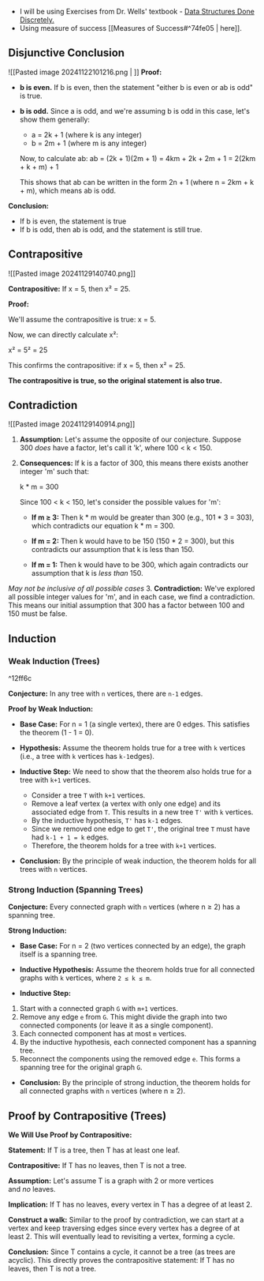 
- I will be using Exercises from Dr. Wells' textbook - [Data Structures Done Discretely.](https://faculty.gvsu.edu/wellsc/discrete/data_structures_done_discretely.html)
- Using measure of success [[Measures of Success#^74fe05 | here]].
## Disjunctive Conclusion

![[Pasted image 20241122101216.png | ]]
**Proof:**

- **b is even.** If b is even, then the statement "either b is even or ab is odd" is true. 
    
- **b is odd.** Since a is odd, and we're assuming b is odd in this case, let's show them generally:
    
    - a = 2k + 1 (where k is any integer)
    - b = 2m + 1 (where m is any integer)
    
    Now, to calculate ab: ab = (2k + 1)(2m + 1) = 4km + 2k + 2m + 1 = 2(2km + k + m) + 1
    
    This shows that ab can be written in the form 2n + 1 (where n = 2km + k + m), which means ab is odd.
    

**Conclusion:**

- If b is even, the statement is true
- If b is odd, then ab is odd, and the statement is still true.
## Contrapositive
![[Pasted image 20241129140740.png]]

**Contrapositive:** If x = 5, then x² = 25.

**Proof:**

We'll assume the contrapositive is true: x = 5.

Now, we can directly calculate x²:

x² = 5² = 25

This confirms the contrapositive: if x = 5, then x² = 25.

**The contrapositive is true, so the original statement is also true.**

## Contradiction

![[Pasted image 20241129140914.png]]

1. **Assumption:** Let's assume the opposite of our conjecture. Suppose 300 _does_ have a factor, let's call it 'k', where 100 < k < 150.
    
2. **Consequences:** If k is a factor of 300, this means there exists another integer 'm' such that:
    
    k * m = 300
    
    Since 100 < k < 150, let's consider the possible values for 'm':
    
    - **If m ≥ 3:** Then k * m would be greater than 300 (e.g., 101 * 3 = 303), which contradicts our equation k * m = 300.
        
    - **If m = 2:** Then k would have to be 150 (150 * 2 = 300), but this contradicts our assumption that k is less than 150.
        
    - **If m = 1:** Then k would have to be 300, which again contradicts our assumption that k is _less than_ 150.
    
*May not be inclusive of all possible cases*
3. **Contradiction:** We've explored all possible integer values for 'm', and in each case, we find a contradiction. This means our initial assumption that 300 has a factor between 100 and 150 must be false.

## Induction

### Weak Induction (Trees)

^12ff6c

**Conjecture:** In any tree with `n` vertices, there are `n-1` edges.

**Proof by Weak Induction:**

- **Base Case:** For n = 1 (a single vertex), there are 0 edges. This satisfies the theorem (1 - 1 = 0).
    
- **Hypothesis:** Assume the theorem holds true for a tree with `k` vertices (i.e., a tree with `k` vertices has `k-1`edges).
    
- **Inductive Step:** We need to show that the theorem also holds true for a tree with `k+1` vertices.
    
    - Consider a tree `T` with `k+1` vertices.
    - Remove a leaf vertex (a vertex with only one edge) and its associated edge from `T`. This results in a new tree `T'` with `k` vertices.
    - By the inductive hypothesis, `T'` has `k-1` edges.
    - Since we removed one edge to get `T'`, the original tree `T` must have had `k-1 + 1 = k` edges.
    - Therefore, the theorem holds for a tree with `k+1` vertices.
- **Conclusion:** By the principle of weak induction, the theorem holds for all trees with `n` vertices.
### Strong Induction (Spanning Trees)

**Conjecture:** Every connected graph with `n` vertices (where n ≥ 2) has a spanning tree.

**Strong Induction:**

- **Base Case:** For n = 2 (two vertices connected by an edge), the graph itself is a spanning tree.

- **Inductive Hypothesis:** Assume the theorem holds true for all connected graphs with `k` vertices, where `2 ≤ k ≤ m`.

- **Inductive Step:**

1. Start with a connected graph `G` with `m+1` vertices.
2. Remove any edge `e` from `G`. This might divide the graph into two connected components (or leave it as a single component).
3. Each connected component has at most `m` vertices.
4. By the inductive hypothesis, each connected component has a spanning tree.
5. Reconnect the components using the removed edge `e`. This forms a spanning tree for the original graph `G`.
- **Conclusion:** By the principle of strong induction, the theorem holds for all connected graphs with `n` vertices (where n ≥ 2).

## Proof by Contrapositive (Trees)

**We Will Use Proof by Contrapositive:**

**Statement:** If T is a tree, then T has at least one leaf.

**Contrapositive:** If T has no leaves, then T is not a tree.

**Assumption:** Let's assume T is a graph with 2 or more vertices and _no_ leaves.

**Implication:** If T has no leaves, every vertex in T has a degree of at least 2.

**Construct a walk:** Similar to the proof by contradiction, we can start at a vertex and keep traversing edges since every vertex has a degree of at least 2. This will eventually lead to revisiting a vertex, forming a cycle.

**Conclusion:** Since T contains a cycle, it cannot be a tree (as trees are acyclic). This directly proves the contrapositive statement: If T has no leaves, then T is not a tree.


